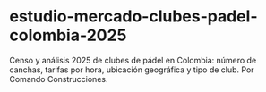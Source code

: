 # estudio-mercado-clubes-padel-colombia-2025
Censo y análisis 2025 de clubes de pádel en Colombia: número de canchas, tarifas por hora, ubicación geográfica y tipo de club. Por Comando Construcciones.
